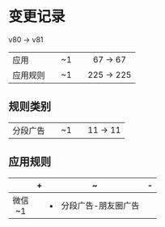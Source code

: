 # 变更记录

v80 -> v81

||||||
|-|:-:|:-:|:-:|:-:|
|应用||~1||67 -> 67|
|应用规则||~1||225 -> 225|

## 规则类别

||||||
|-|:-:|:-:|:-:|:-:|
|分段广告||~1||11 -> 11|

## 应用规则

||+|~|-|
|:-:|-|-|-|
|微信<br>~1||<li>分段广告-朋友圈广告||
